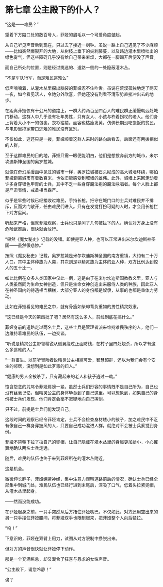 # 第七章 公主殿下的仆人？

“这是——难民？”

望着下方隘口处的数百号人，菲娅的眉毛以一个可爱角度皱起。

从自己听见声音后到现在，只过去了接近一刻钟。虽说一路上自己遇见了不少麻烦——比如突然爆裂开的大地，从树枝上垂下的尖刺藤蔓，以及路边灌木里喷吐出的绿色雾气，但这些障碍几乎没有给自己带来麻烦，大都在一脚踢开后便没了声音。

而自己所处的位置，则是经过挑选的、道路一侧的一处隐蔽灌木丛。

“不是军队行军，而是难民逃难么”

低声喃喃着，从灌木丛里探出脑袋的菲娅忍不住咋舌。虽说在荒漠孤独地走了两天一夜，如今看见活人，令她分外欣喜，但她还没有到看不清形势直接冲出去的地步。

在距离菲娅仅有十公尺的道路上，一群大约两百至四百人的难民群正缓慢朝远处城门移动，这群人中几乎没有壮年男性，只有女人、小孩与杵着拐杖的老人。他们身上背着大小不一的包裹，衣衫褴褛，面容也枯瘦发黄，仿佛长期没吃饱饭的贫民，与电影里拖家带口逃难的难民没有区别。

不仅如此，这还只是一拨，菲娅顺着这群人来时的路向后看去，后面还有两拨相似的人群。

至于这群难民的目的地，菲娅只需一眼便能明白，他们是想投奔前方的城市，米尔坎迪斯神圣国的奥罗拉城。

就像在奇幻系漫画中见过的城市一样，奥罗拉城被石头砌成的高大城墙环绕，哪怕菲娅距离城市有着数百米，也依旧能感受到城墙的雄伟。此外，城墙上来回走动着许多身穿银色甲胄的士兵，其中不乏一些身穿魔法袍的魔法咏唱者。每个人脸上都是严肃表情，戒备相当森严。

似乎是早些时候已经接收过难民，手持长枪，把守在城门口的士兵对难民并不排斥，反而大门敞开，任由难民们进入。只有在发觉打扮可疑的人时，才会用长枪拦下对方盘问。

听起来严格，但就菲娅观察，士兵也只是问了几句被拦下的人，确认对方身上没有危险武器后，很快就会放行。

“果然《魔女秘史》记载的没错。即使是亚人种，也可以正常进出米尔坎迪斯神圣国——虽然很悲惨。”

按照《魔女秘史》记载，奥罗拉城是米尔坎迪斯神圣国的南方重镇，大约有二十万人口。其中主体种族为人类，其次则是以精灵族为主体的亚人种，双方比例达到惊人的五十比一。

如此比例在众多人类国家中仅此一例，这是由于在米尔坎迪斯国教教义里，亚人与人类虽然同为生命女神创造，但只是生命女神创造出来服侍人类的种族，因此亚人在神圣国内的待遇相当糟糕，大部分亚人的身份都是奴隶，从事的也都是重体力劳动。

比如在菲娅看见的难民之中，就有骨瘦如柴却背负重物的男性精灵奴隶。

“这已经是今天的第四批了吧？居然有这么多人，前线到底在搞什么。”

菲娅身前的道路走过两名士兵，这些士兵是管理者派来维持难民秩序的人，他们一边维持着难民的队伍，一边交谈。

“听说是精灵公主带领精锐从侧翼绕过正面防线，在村子里四处烧杀，所以才有这么多逃难的人。”

“一群畜生。以前听冒险者说精灵公主相貌可爱，智慧超群，还以为我们会有个安生的邻居，没想到是如此歹毒的妇人。”

“健康的男人全被杀了，只有藏起来的老人和孩子逃过一劫。”

饱含怨念的咒骂令菲娅肩膀一紧。虽然士兵们形容的事情既不是自己所为，自己也没有丝毫记忆，但精灵公主的身体毕竟到了自己这里。可以想象到，如果自己的身份被士兵们发现，他们肯定会毫不迟疑地向自己挥剑。

只不过，前提是士兵们能发现自己。

这段时间的观察已经令菲娅肯定，士兵不会检查身材矮小的孩子，加之难民中不乏有像自己一样身穿披风的人，只要自己成功混进人群，就绝对不会被士兵察觉到身份。

菲娅不禁朝下拉了拉自己的兜帽，让自己隐藏在灌木丛里的身躯更加娇小，小心翼翼地确认两名士兵走远。

随后，难民的队伍也终于来到菲娅所在的灌木丛附近。

这是机会。

微微伸长脖子，菲娅绷紧神经，集中注意力观察道路前后的情况，确认士兵已经全部集中到城门处，难民队伍也已经行进到末尾后，深吸了口气，低着头拉紧兜帽，从灌木丛里起身。

——然而没能成功。

在菲娅起身之前，一只手突然从后方捂住菲娅嘴巴。不仅如此，对方还用空出来的另一只手搂住菲娅腰间，将菲娅双手也限制起来，把菲娅整个人向后猛拉。

“呜！”

下意识的，菲娅在双臂上用力，试图从对方限制中挣脱出来。

但对方的声音很快就让菲娅停下动作。

那是一个充满焦急，却又混合了狂喜与恳求的女性声音。

“公主殿下，请您冷静！”

诶？
